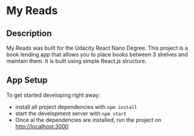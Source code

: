 # My Reads

## Description

My Reads was built for the Udacity React Nano Degree. This project is a book lending app that allows you to place books between 3 shelves and maintain them. It is built using simple React.js structure.

## App Setup

To get started developing right away:

* install all project dependencies with `npm install`
* start the development server with `npm start`
* Once al the dependencies are installed, run the project on [http://localhost:3000](http://localhost:3000)


